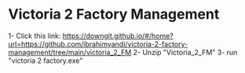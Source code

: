# Victoria 2 Factory Management
1- Click this link: https://downgit.github.io/#/home?url=https://github.com/ibrahimyandi/victoria-2-factory-management/tree/main/victoria_2_FM
2- Unzip "Victoria_2_FM"
3- run "victoria 2 factory.exe"
